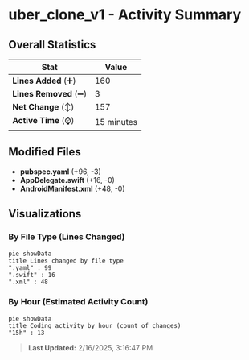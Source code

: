# uber_clone_v1 - Activity Summary 

## Overall Statistics

| Stat                   | Value                                                             |
| ---------------------- | ----------------------------------------------------------------- |
| **Lines Added** (➕)   | 160                                          |
| **Lines Removed** (➖) | 3                                        |
| **Net Change** (↕)    | 157                |
| **Active Time** (⌚)   | 15 minutes |


## Modified Files
- **pubspec.yaml** (+96, -3)
- **AppDelegate.swift** (+16, -0)
- **AndroidManifest.xml** (+48, -0)

## Visualizations

### By File Type (Lines Changed)

```mermaid
pie showData
title Lines changed by file type
".yaml" : 99
".swift" : 16
".xml" : 48
```

### By Hour (Estimated Activity Count)

```mermaid
pie showData
title Coding activity by hour (count of changes)
"15h" : 13
```


> **Last Updated:** 2/16/2025, 3:16:47 PM